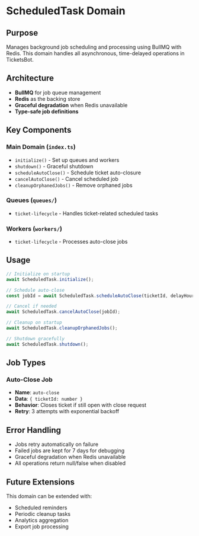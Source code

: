 # ScheduledTask Domain

## Purpose

Manages background job scheduling and processing using BullMQ with Redis. This domain handles all asynchronous, time-delayed operations in TicketsBot.

## Architecture

- **BullMQ** for job queue management
- **Redis** as the backing store
- **Graceful degradation** when Redis unavailable
- **Type-safe job definitions**

## Key Components

### Main Domain (`index.ts`)
- `initialize()` - Set up queues and workers
- `shutdown()` - Graceful shutdown
- `scheduleAutoClose()` - Schedule ticket auto-closure
- `cancelAutoClose()` - Cancel scheduled job
- `cleanupOrphanedJobs()` - Remove orphaned jobs

### Queues (`queues/`)
- `ticket-lifecycle` - Handles ticket-related scheduled tasks

### Workers (`workers/`)
- `ticket-lifecycle` - Processes auto-close jobs

## Usage

```typescript
// Initialize on startup
await ScheduledTask.initialize();

// Schedule auto-close
const jobId = await ScheduledTask.scheduleAutoClose(ticketId, delayHours);

// Cancel if needed
await ScheduledTask.cancelAutoClose(jobId);

// Cleanup on startup
await ScheduledTask.cleanupOrphanedJobs();

// Shutdown gracefully
await ScheduledTask.shutdown();
```

## Job Types

### Auto-Close Job
- **Name**: `auto-close`
- **Data**: `{ ticketId: number }`
- **Behavior**: Closes ticket if still open with close request
- **Retry**: 3 attempts with exponential backoff

## Error Handling

- Jobs retry automatically on failure
- Failed jobs are kept for 7 days for debugging
- Graceful degradation when Redis unavailable
- All operations return null/false when disabled

## Future Extensions

This domain can be extended with:
- Scheduled reminders
- Periodic cleanup tasks
- Analytics aggregation
- Export job processing